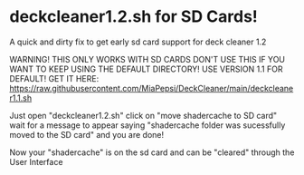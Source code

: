 # deckcleaner1.2.sh for SD Cards!
A quick and dirty fix to get early sd card support for deck cleaner 1.2


WARNING! THIS ONLY WORKS WITH SD CARDS DON'T USE THIS IF YOU WANT TO KEEP USING THE DEFAULT DIRECTORY! USE VERSION 1.1 FOR DEFAULT!
GET IT HERE: https://raw.githubusercontent.com/MiaPepsi/DeckCleaner/main/deckcleaner1.1.sh



Just open "deckcleaner1.2.sh" click on "move shadercache to SD card" wait for a message to appear saying "shadercache folder was sucessfully moved to the SD card" and you are done!



Now your "shadercache" is on the sd card and can be "cleared" through the User Interface
